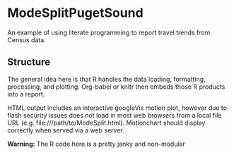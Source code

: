 ModeSplitPugetSound
===================

An example of using literate programming to report travel trends from Census data.

Structure
---------
The general idea here is that R handles the data loading, formatting, processing, and plotting. Org-babel or knitr then embeds those R products into a report.

HTML output includes an interactive googleVis motion plot, however due to flash security issues does not load in most web browsers from a local file URL (e.g. file:///path/to/ModeSplit.html). Motionchart should display correctly when served via a web server.

**Warning:** The R code here is a pretty janky and non-modular